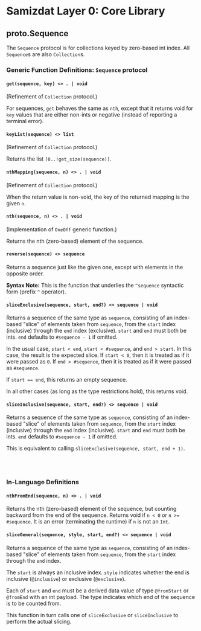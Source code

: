 Samizdat Layer 0: Core Library
==============================

proto.Sequence
--------------

The `Sequence` protocol is for collections keyed by zero-based int index.
All `Sequence`s are also `Collection`s.


### Generic Function Definitions: `Sequence` protocol

#### `get(sequence, key) <> . | void`

(Refinement of `Collection` protocol.)

For sequences, `get` behaves the same as `nth`, except that it returns
void for `key` values that are either non-ints or negative (instead of
reporting a terminal error).

#### `keyList(sequence) <> list`

(Refinement of `Collection` protocol.)

Returns the list `[0..!get_size(sequence)]`.

#### `nthMapping(sequence, n) <> . | void`

(Refinement of `Collection` protocol.)

When the return value is non-void, the key of the returned mapping is the
given `n`.

#### `nth(sequence, n) <> . | void`

(Implementation of `OneOff` generic function.)

Returns the nth (zero-based) element of the sequence.

#### `reverse(sequence) <> sequence`

Returns a sequence just like the given one, except with elements in
the opposite order.

**Syntax Note:** This is the function that underlies the `^sequence`
syntactic form (prefix `^` operator).

#### `sliceExclusive(sequence, start, end?) <> sequence | void`

Returns a sequence of the same type as `sequence`, consisting of an
index-based "slice" of elements taken from `sequence`, from the `start`
index (inclusive) through the `end` index (exclusive). `start` and `end`
must both be ints. `end` defaults to `#sequence - 1` if omitted.

In the usual case, `start < end`, `start < #sequence`, and `end > start`.
In this case, the result is the expected slice. If `start < 0`, then it is
treated as if it were passed as `0`. If `end > #sequence`, then it is
treated as if it were passed as `#sequence`.

If `start == end`, this returns an empty sequence.

In all other cases (as long as the type restrictions hold), this returns void.

#### `sliceInclusive(sequence, start, end?) <> sequence | void`

Returns a sequence of the same type as `sequence`, consisting of an
index-based "slice" of elements taken from `sequence`, from the `start`
index (inclusive) through the `end` index (inclusive). `start` and `end`
must both be ints. `end` defaults to `#sequence - 1` if omitted.

This is equivalent to calling `sliceExclusive(sequence, start, end + 1)`.


<br><br>
### In-Language Definitions

#### `nthFromEnd(sequence, n) <> . | void`

Returns the nth (zero-based) element of the sequence, but counting backward
from the end of the sequence. Returns void if `n < 0` or `n >= #sequence`.
It is an error (terminating the runtime) if `n` is not an `Int`.

#### `sliceGeneral(sequence, style, start, end?) <> sequence | void`

Returns a sequence of the same type as `sequence`, consisting of an
index-based "slice" of elements taken from `sequence`, from the `start`
index through the `end` index.

The `start` is always an inclusive index. `style` indicates whether the
end is inclusive (`@inclusive`) or exclusive (`@exclusive`).

Each of `start` and `end` must be a derived data value of type
`@fromStart` or `@fromEnd` with an int payload. The type indicates which
end of the sequence is to be counted from.

This function in turn calls one of `sliceExclusive` or `sliceInclusive` to
perform the actual slicing.
